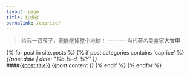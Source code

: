 ```yaml
---
layout: page
title: 狂想者
permalink: /caprice/
---
```

> 给我一双筷子，我能吃掉整个地球！ --------当代著名美食家**大衣申**

{% for post in site.posts %}
{% if post.categories contains 'caprice' %}
*{{post.date | date: "%b %-d, %Y" }}*   
####[{{post.title}}]({{post.url}})
{{post.content }}
{% endif %}
{% endfor %}